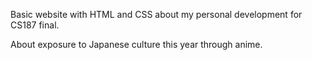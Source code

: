 Basic website with HTML and CSS about my personal development for CS187 final.

About exposure to Japanese culture this year through anime.
